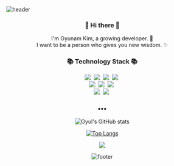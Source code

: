 ![header](https://capsule-render.vercel.app/api?type=slice&color=30A9DE&height=170&section=header&text=GyunamKim;&fontColor=FFA07A&fontAlignX=45&fontAlignY=65&fontSize=100)


<h3 align="center"> 👋 Hi there 👋 </h3>
<p align="center">
I'm Gyunam Kim, a growing developer. 🌱 <br>
I want to be a person who gives you new wisdom. ✨
</p>
<h3 align="center">📚 Technology Stack 📚</h3>
<p align="center">
  <img src="https://img.shields.io/badge/-JAVA-orange"/>&nbsp
  <img src="https://img.shields.io/badge/-Spring-green"/>&nbsp
  <img src="https://img.shields.io/badge/-SpringBoot-brightgreen"/>&nbsp
  <img src="https://img.shields.io/badge/-JAVASCRIPT-yellow"/>&nbsp
  <br>
  <img src="https://img.shields.io/badge/-MySQL-navy"/>&nbsp
  <img src="https://img.shields.io/badge/-MariaDB-lightgrey"/>&nbsp
  <img src="https://img.shields.io/badge/-ORACLE-red"/>&nbsp
  
  <br>
  <img src="https://img.shields.io/badge/-AWS-black"/>&nbsp
  <img src="https://img.shields.io/badge/-Git-black"/>&nbsp
</p>

<h3 align="center">•••</h3>

</p>
<div align="center">

![Gyul's GitHub stats](https://github-readme-stats.vercel.app/api?username=k-gn&show_icons=true&count_private=true&theme=onedark)
        
[![Top Langs](https://github-readme-stats.vercel.app/api/top-langs/?username=k-gn&layout=compact)](https://github.com/anuraghazra/github-readme-stats)
  
![](https://github-profile-summary-cards.vercel.app/api/cards/profile-details?username=k-gn&theme=default)

![footer](https://capsule-render.vercel.app/api?type=slice&color=EFDC05&height=100&section=footer)
</div>

  

